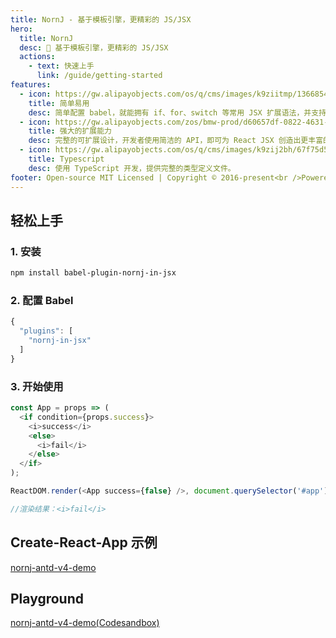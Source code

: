 ```yaml
---
title: NornJ - 基于模板引擎，更精彩的 JS/JSX
hero:
  title: NornJ
  desc: 🌠 基于模板引擎，更精彩的 JS/JSX
  actions:
    - text: 快速上手
      link: /guide/getting-started
features:
  - icon: https://gw.alipayobjects.com/os/q/cms/images/k9ziitmp/13668549-b393-42a2-97c3-a6365ba87ac2_w96_h96.png
    title: 简单易用
    desc: 简单配置 babel，就能拥有 if、for、switch 等常用 JSX 扩展语法，并支持完备的 IDE 代码提示体验。
  - icon: https://gw.alipayobjects.com/zos/bmw-prod/d60657df-0822-4631-9d7c-e7a869c2f21c/k79dmz3q_w126_h126.png
    title: 强大的扩展能力
    desc: 完整的可扩展设计，开发者使用简洁的 API，即可为 React JSX 创造出更丰富的组件复用思路。
  - icon: https://gw.alipayobjects.com/os/q/cms/images/k9zij2bh/67f75d56-0d62-47d6-a8a5-dbd0cb79a401_w96_h96.png
    title: Typescript
    desc: 使用 TypeScript 开发，提供完整的类型定义文件。
footer: Open-source MIT Licensed | Copyright © 2016-present<br />Powered by [Joe_Sky](https://github.com/joe-sky)
---
```


## 轻松上手

### 1. 安装

```bash
npm install babel-plugin-nornj-in-jsx
```

### 2. 配置 Babel

```js
{
  "plugins": [
    "nornj-in-jsx"
  ]
}
```

### 3. 开始使用

```js
const App = props => (
  <if condition={props.success}>
    <i>success</i>
    <else>
      <i>fail</i>
    </else>
  </if>
);

ReactDOM.render(<App success={false} />, document.querySelector('#app'));

//渲染结果：<i>fail</i>
```

## Create-React-App 示例

[nornj-antd-v4-demo](https://github.com/joe-sky/nornj-antd-v4-demo)

## Playground

[nornj-antd-v4-demo(Codesandbox)](https://codesandbox.io/s/nostalgic-driscoll-t8kty)
